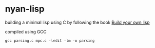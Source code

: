 # nyan-lisp

building a minimal lisp using C by following the book [Build your own lisp](https://www.buildyourownlisp.com)

compiled using GCC

```
gcc parsing.c mpc.c -ledit -lm -o parsing
```
